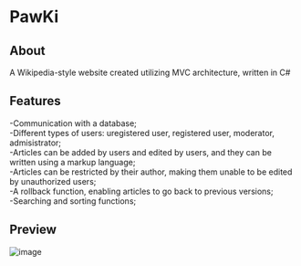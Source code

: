 # PawKi

## About

A Wikipedia-style website created utilizing MVC architecture, written in C#



## Features
  -Communication with a database; <br>
  -Different types of users: uregistered user, registered user, moderator, admisistrator;<br>
  -Articles can be added by users and edited by users, and they can be written using a markup language;<br>
  -Articles can be restricted by their author, making them unable to be edited by unauthorized users;<br>
  -A rollback function, enabling articles to go back to previous versions;<br>
  -Searching and sorting functions; <br>
  
## Preview


![image](https://github.com/user-attachments/assets/c66837f9-954a-425c-8646-7ee24ae22f83)



